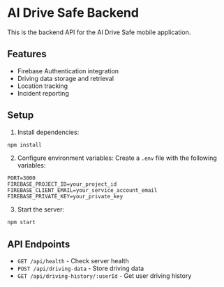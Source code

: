 # AI Drive Safe Backend

This is the backend API for the AI Drive Safe mobile application.

## Features

- Firebase Authentication integration
- Driving data storage and retrieval
- Location tracking
- Incident reporting

## Setup

1. Install dependencies:
```bash
npm install
```

2. Configure environment variables:
Create a `.env` file with the following variables:
```
PORT=3000
FIREBASE_PROJECT_ID=your_project_id
FIREBASE_CLIENT_EMAIL=your_service_account_email
FIREBASE_PRIVATE_KEY=your_private_key
```

3. Start the server:
```bash
npm start
```

## API Endpoints

- `GET /api/health` - Check server health
- `POST /api/driving-data` - Store driving data
- `GET /api/driving-history/:userId` - Get user driving history
